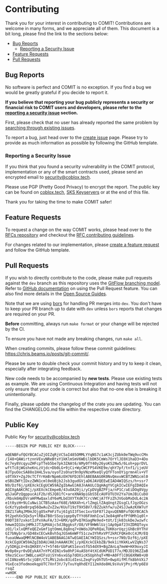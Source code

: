 # Contributing

Thank you for your interest in contributing to COMIT! Contributions are welcome in many forms, and we appreciate all of them.
This document is a bit long, please find the link to the sections below:

- [Bug Reports](#bug-reports)
  - [Reporting a Security Issue](#reporting-a-security-issue)
- [Feature Requests](#feature-requests)
- [Pull Requests](#pull-requests)

## Bug Reports

No software is perfect and COMIT is no exception.
If you find a bug we would be greatly grateful if you decide to report it.

**If you believe that reporting your bug publicly represents a security or financial risk to COMIT users and developers, please refer to the [reporting a security issue](#ReportingASecurityIssue) section.**

First, please check that no user has already reported the same problem by [searching through existing issues](/issues?q=is%3Aissue+is%3Aopen+sort%3Aupdated-desc).

To report a bug, just head over to the [create issue](/issues/new/choose) page.
Please try to provide as much information as possible by following the GitHub template.

### Reporting a Security Issue

If you think that you found a security vulnerability in the COMIT protocol, implementation or any of the smart contracts used, please send an encrypted email to [security@coblox.tech](mailto:security@coblox.tech).

Please use PGP (Pretty Good Privacy) to encrypt the report.
The public key can be found on [coblox.tech](https://coblox.tech/security_coblox_tech_pubkey.gpg.asc), [SKS Keyservers](http://hkps.pool.sks-keyservers.net/pks/lookup?op=get&search=0xA3FE95C45DC90212) or at the end of this file.

Thank you for taking the time to make COMIT safer!

## Feature Requests

To request a change on the way COMIT works, please head over to the [RFCs repository](https://github.com/comit-network/rfc) and checkout the [RFC contributing guidelines](https://github.com/comit-network/rfc/blob/master/CONTRIBUTING.md).

For changes related to our implementation, please [create a feature request](/issues/new/choose) and follow the GitHub template.

## Pull Requests

If you wish to directly contribute to the code, please make pull requests against the `dev` branch as this repository uses the [GitFlow branching model](https://datasift.github.io/gitflow/IntroducingGitFlow.html).
Refer to [GitHub documentation](https://help.github.com/articles/about-pull-requests/) on using the Pull Request feature.
You can also find more details in the [Open Source Guides](https://opensource.guide/how-to-contribute/#opening-a-pull-request).

Note that we are using [bors](https://github.com/apps/bors) for handling PR merges into `dev`.
You don't have to keep your PR branch up to date with `dev` unless `bors` reports that changes are required on your PR.

**Before** committing, always run `make format` or your change will be rejected by the CI.

To ensure you have not made any breaking changes, run `make all`.

When creating commits, please follow these commit guidelines: https://chris.beams.io/posts/git-commit/.

Please be sure to double check your commit history and try to keep it clean, especially after integrating feedback.

New code needs to be accompanied by **new tests**.
Please use existing tests as example.
We are using Continuous Integration and having tests will not only ensure that your code is correct but also that no-one else is breaking it unintentionally.

Finally, please update the changelog of the crate you are updating.
You can find the CHANGELOG.md file within the respective crate directory.

## Public Key

Public Key for [security@coblox.tech](mailto:security@coblox.tech)

```
-----BEGIN PGP PUBLIC KEY BLOCK-----

mQENBFufQGYBCACuZjOIZqRjVC5aI485OMMLYYqNS7c1aK3cjZUbk0eTWq9vcCMn
/I48+QAWirtznnVExyNReBtxY1kKlmSmV6WDilbDK5CmWs7OrYlJE0X1haD3+4Do
6c7ey8VcqyuZHFcpTTeb5be7pk3ZAAt6/AMy0fY40y26yoKS2Nw5/6Loh+pprDVL
wftTc8jWGsheKnLzVjdc+Db0LG+9jCi+WyCWCFPS4VKE9e/qhY7pf/tnf1/ijeUV
8JTpuOocSA88o1H4L5va/oyoT2sOnat9n9pVNzeMxeQlyQfFTonOYigrmn4lv+VT
s0TXkY+ZgJ9cTCfYrKmBrNpm6zEH76FDJEhlABEBAAG0K0NvQmxvWCBTZWN1cml0
eSBUZWFtIDxzZWN1cml0eUBjb2Jsb3gudGVjaD6JAVQEEwEIAD4WIQSzs/h+ssr7
N9/Dzf6j/pXEXckCEgUCW59AZgIbAwUJA8JnAAULCQgHAgYVCgkICwIEFgIDAQIe
AQIXgAAKCRCj/pXEXckCEmpeB/43uOA20ji/yCpDVgBZPFja/nP1C/aEiDOq8Vgy
qSJaGPzQgppucAiF2b/dSJQ81fC+areXNA9piGbS5EcAUFUTU3V2Ya7UmJBiCubU
/Rbsk6HpDVraHFMwQaxldY6eMLbd3XYTXdK7CrcVWCjA7fFzZhJVGobMxDdL4c2A
e1t0yzH+9LCuNwi1CTB5zAaxf68E/bNX4h+LrlZmgLtZAqUngtZGsgCLfJgzOGzs
GcKzYypbeBrpq56QwAuZvZ2w/KUuT19zT9X5BV7/BZZukhfw/uZ4SJJwAzKXW7uY
ZBZ17aRqJM9mJOjgO5xPmFzTuj6IgSI3fSec1xvtbF87l2qxuQENBFufQGYBCACh
9t2pehXx5Qx5y+lRBa7B8rSSoyiqep0yTYYd6FXmhIcwl3e84qHFefPf0Mh1q0l+
09DTI87zxkotIzPxVAuFA/3J+6MX/qdPvQ7KGagMe9ed+tUt/Ijk03skDeJwzwfc
hmwmIQ1UujHMkJJTJpM4Ajc5dJBggksF/O8/VF9HW6lUzj1Ap9pAf23VZDRQToyx
zO1/lxlxQMfeQEZxGmf1gtOmmL8q8nq7+UWdoJQPeRQaLTUKKorUqzjGhBc0YThV
GI7bNybrx/GD48xCECwkBvh5qJGSm6mWFf51czw3YhRxVPf2kRCFQKe0cC4JM/EQ
fuoaUWwaQMMlNCBW4oV1ABEBAAGJATwEGAEIACYWIQSzs/h+ssr7N9/Dzf6j/pXE
XckCEgUCW59AZgIbDAUJA8JnAAAKCRCj/pXEXckCEkbZB/9ek1iYKkKLwVZqNs37
/y5DKgLV+8sQHX8Y/+7+5f46rGbPaKS1evxSfG54dX9+BgZAnLq7meW+HX9oxyJI
Wv0p0xyr0vDEykAX7nYPCdIN1v9a0hPJ4uA5bY4tXCdUKPUD1T7x/MDJD196ZZaB
tRezSCxxr3WBLcaHIFsUjSYn6vxGSp7dOXicKSUphhqT+M0+A0FflC0G6XRW8+U0
olI8NzeNSr5cjGBY/CTLMVi2obc83idIesLZeqFsyOhTU5+0wpXifMlfk8bhVXi7
YGxEce3fodmoekqpUTC7Xnf3Y/7yTxuYq0hdEYI12mXdo8HL9sVuVjPnjrM/p6EU
rsqZ
=wHOK
-----END PGP PUBLIC KEY BLOCK-----
```
